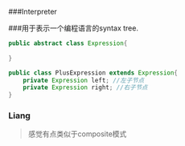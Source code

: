 ###Interpreter


###用于表示一个编程语言的syntax tree.

```java
public abstract class Expression{
    
}

public class PlusExpression extends Expression{
    private Expression left; //左子节点
    private Expression right; //右子节点
}

```

### Liang
> 感觉有点类似于composite模式